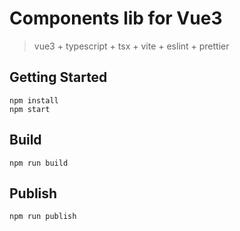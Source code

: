 # Components lib for Vue3

> vue3 + typescript + tsx + vite + eslint + prettier

## Getting Started

```
npm install
npm start
```

## Build

```
npm run build
```

## Publish

```
npm run publish
```

